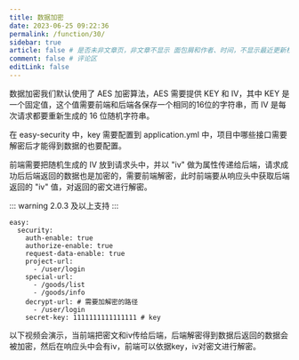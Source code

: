 ```yaml
---
title: 数据加密
date: 2023-06-25 09:22:36
permalink: /function/30/
sidebar: true
article: false # 是否未非文章页，非文章不显示 面包屑和作者、时间，不显示最近更新栏，不会参与到最近更新文章的数据计算中
comment: false # 评论区
editLink: false
---
```


数据加密我们默认使用了 AES 加密算法，AES 需要提供 KEY 和 IV，其中 KEY 是一个固定值，这个值需要前端和后端各保存一个相同的16位的字符串，而 IV 是每次请求都要重新生成的 16 位随机字符串。

在 easy-security 中，key 需要配置到 application.yml 中，项目中哪些接口需要解密后才能得到数据的也要配置。

前端需要把随机生成的 IV 放到请求头中，并以 "iv" 做为属性传递给后端，请求成功后后端返回的数据也是加密的，需要前端解密，此时前端要从响应头中获取后端返回的 "iv" 值，对返回的密文进行解密。

::: warning
2.0.3 及以上支持
:::

```
easy:
  security:
    auth-enable: true
    authorize-enable: true
    request-data-enable: true
    project-url:
      - /user/login
    special-url:
      - /goods/list
      - /goods/info
    decrypt-url: # 需要加解密的路径
      - /user/login
    secret-key: 1111111111111111 # key
```

以下视频会演示，当前端把密文和iv传给后端，后端解密得到数据后返回的数据会被加密，然后在响应头中会有iv，前端可以依据key，iv对密文进行解密。


